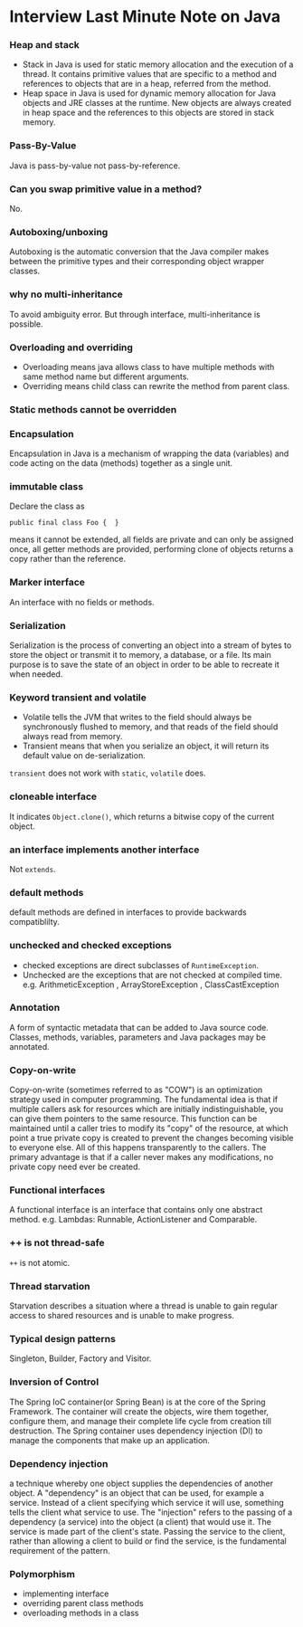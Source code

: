 # Interview Last Minute Note on Java
### Heap and stack
- Stack in Java is used for static memory allocation and the execution of a thread. It contains primitive values that are specific to a method and references to objects that are in a heap, referred from the method.
- Heap space in Java is used for dynamic memory allocation for Java objects and JRE classes at the runtime. New objects are always created in heap space and the references to this objects are stored in stack memory.

### Pass-By-Value
Java is pass-by-value not pass-by-reference.

### Can you swap primitive value in a method?
No.

### Autoboxing/unboxing
Autoboxing is the automatic conversion that the Java compiler makes between the primitive types and their corresponding object wrapper classes.

### why no multi-inheritance
To avoid ambiguity error. But through interface, multi-inheritance is possible.

### Overloading and overriding
- Overloading means java allows class to have multiple methods with same method name but different arguments.
- Overriding means child class can rewrite the method from parent class.

### Static methods cannot be overridden
### Encapsulation
Encapsulation in Java is a mechanism of wrapping the data (variables) and code acting on the data (methods) together as a single unit.
### immutable class
Declare the class as
```
public final class Foo {  }
```

means it cannot be extended,  all fields are private and can only be assigned once, all getter methods are provided, performing clone of objects returns a copy rather than the reference.

### Marker interface
An interface with no fields or methods.

### Serialization
Serialization is the process of converting an object into a stream of bytes to store the object or transmit it to memory, a database, or a file. Its main purpose is to save the state of an object in order to be able to recreate it when needed.

### Keyword transient and volatile
- Volatile tells the JVM that writes to the field should always be synchronously flushed to memory, and that reads of the field should always read from memory.
- Transient means that when you serialize an object, it will return its default value on de-serialization.

`transient` does not work with `static`, `volatile` does.

### cloneable interface
It indicates `Object.clone()`, which returns a bitwise copy of the current object.

### an interface implements another interface
Not `extends`.

### default methods
default methods are defined in interfaces to provide backwards compatiblilty.

### unchecked and checked exceptions
- checked exceptions are direct subclasses of `RuntimeException`.
- Unchecked are the exceptions that are not checked at compiled time. e.g. ArithmeticException , ArrayStoreException , ClassCastException

### Annotation
A form of syntactic metadata that can be added to Java source code. Classes, methods, variables, parameters and Java packages may be annotated.

### Copy-on-write
Copy-on-write (sometimes referred to as "COW") is an optimization strategy used in computer programming. The fundamental idea is that if multiple callers ask for resources which are initially indistinguishable, you can give them pointers to the same resource. This function can be maintained until a caller tries to modify its "copy" of the resource, at which point a true private copy is created to prevent the changes becoming visible to everyone else. All of this happens transparently to the callers. The primary advantage is that if a caller never makes any modifications, no private copy need ever be created.

### Functional interfaces
A functional interface is an interface that contains only one abstract method. e.g. Lambdas: Runnable, ActionListener and Comparable.

### ++ is not thread-safe
`++` is not atomic.

### Thread starvation
Starvation describes a situation where a thread is unable to gain regular access to shared resources and is unable to make progress.

### Typical design patterns
Singleton, Builder, Factory and Visitor.

### Inversion of Control
The Spring IoC container(or Spring Bean) is at the core of the Spring Framework. The container will create the objects, wire them together, configure them, and manage their complete life cycle from creation till destruction. The Spring container uses dependency injection (DI) to manage the components that make up an application.

### Dependency injection
a technique whereby one object supplies the dependencies of another object. A "dependency" is an object that can be used, for example a service. Instead of a client specifying which service it will use, something tells the client what service to use. The "injection" refers to the passing of a dependency (a service) into the object (a client) that would use it. The service is made part of the client's state. Passing the service to the client, rather than allowing a client to build or find the service, is the fundamental requirement of the pattern.

### Polymorphism
- implementing interface
- overriding parent class methods
- overloading methods in a class
